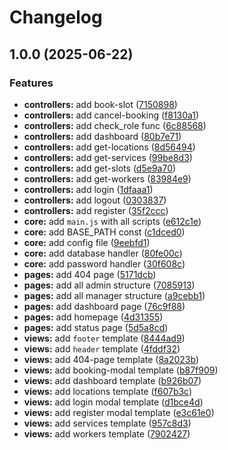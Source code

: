 # Changelog

## 1.0.0 (2025-06-22)


### Features

* **controllers:** add book-slot ([7150898](https://github.com/midhey/photocool/commit/7150898ed0e5cb89105f8c4a956809699edf4613))
* **controllers:** add cancel-booking ([f8130a1](https://github.com/midhey/photocool/commit/f8130a10bd1707add8b31fff78cfad3dc29c2a48))
* **controllers:** add check_role func ([6c88568](https://github.com/midhey/photocool/commit/6c8856886f46b2f68bd81936a4f1f7cdb1270020))
* **controllers:** add dashboard ([80b7e71](https://github.com/midhey/photocool/commit/80b7e71c6205cae0a2638e3284f93736d49d78f1))
* **controllers:** add get-locations ([8d56494](https://github.com/midhey/photocool/commit/8d56494bdce563bb1cb0c2c5b6354404dc251f4c))
* **controllers:** add get-services ([99be8d3](https://github.com/midhey/photocool/commit/99be8d301c7e5e01566b8b91e082f767940ca9c1))
* **controllers:** add get-slots ([d5e9a70](https://github.com/midhey/photocool/commit/d5e9a70f5b8eac0c7eee3f4974492e4701938562))
* **controllers:** add get-workers ([83984e9](https://github.com/midhey/photocool/commit/83984e9ceda091e1636a47f39542956e9c55ad05))
* **controllers:** add login ([1dfaaa1](https://github.com/midhey/photocool/commit/1dfaaa1869b6219e6e2d3b1bff7e164e3d2a9d9e))
* **controllers:** add logout ([0303837](https://github.com/midhey/photocool/commit/0303837758ee800bfb0def67f016823a91227303))
* **controllers:** add register ([35f2ccc](https://github.com/midhey/photocool/commit/35f2ccc48a991b8dd365c0e33462c69f68afbf32))
* **core:** add `main.js` with all scripts ([e612c1e](https://github.com/midhey/photocool/commit/e612c1eafdbff18ac93cbdc4335fb6bb92657188))
* **core:** add BASE_PATH const ([c1dced0](https://github.com/midhey/photocool/commit/c1dced0dc0fa1479a9d0665e8214f73a2fb73459))
* **core:** add config file ([9eebfd1](https://github.com/midhey/photocool/commit/9eebfd127f86af4dea6702b2edb24b9d624dc1cd))
* **core:** add database handler ([80fe00c](https://github.com/midhey/photocool/commit/80fe00c0a0ec0f4ad109c0f0fc24ee3f39e33d15))
* **core:** add password handler ([30f608c](https://github.com/midhey/photocool/commit/30f608cac39e901d797e200d0d98fd34f9977104))
* **pages:** add 404 page ([5171dcb](https://github.com/midhey/photocool/commit/5171dcbc81e9196129ffe8e6b737e6caf4bbbb39))
* **pages:** add all admin structure ([7085913](https://github.com/midhey/photocool/commit/708591385fce8778a0b9eb5b47afe97ef0f5b8ff))
* **pages:** add all manager structure ([a9cebb1](https://github.com/midhey/photocool/commit/a9cebb106d67beb460e7464af0a2a58aeeff3966))
* **pages:** add dashboard page ([76c9f88](https://github.com/midhey/photocool/commit/76c9f8868a0d8dd1fc7c06848c13c6517a7efb4e))
* **pages:** add homepage ([4d31355](https://github.com/midhey/photocool/commit/4d31355e9eedb04deb1a8c282cd16bb9824c60ee))
* **pages:** add status page ([5d5a8cd](https://github.com/midhey/photocool/commit/5d5a8cdf9c55d1fafb75916376b851d95b7dc116))
* **views:** add `footer` template ([8444ad9](https://github.com/midhey/photocool/commit/8444ad93edc007f51695f74f17f90e2a3b27656f))
* **views:** add `header` template ([4fddf32](https://github.com/midhey/photocool/commit/4fddf32600300a8db223232c1f273ddebf089f9a))
* **views:** add 404-page template ([8a2023b](https://github.com/midhey/photocool/commit/8a2023b3bb448060bd834c322a089c5cb3e36352))
* **views:** add booking-modal template ([b87f909](https://github.com/midhey/photocool/commit/b87f9099d65c473fc5e3ac40c4294b45d1f53cdb))
* **views:** add dashboard template ([b926b07](https://github.com/midhey/photocool/commit/b926b07df6f25fec569b29e743335cae49ff99f4))
* **views:** add locations template ([f607b3c](https://github.com/midhey/photocool/commit/f607b3c560f764a73b548c6affd124f0d52d3ab0))
* **views:** add login modal template ([d1bce4d](https://github.com/midhey/photocool/commit/d1bce4dcaad74d3f2433a6f17dec1c09d1d2fb10))
* **views:** add register modal template ([e3c61e0](https://github.com/midhey/photocool/commit/e3c61e050ef0d1c1863a7a913191f52410e11823))
* **views:** add services template ([957c8d3](https://github.com/midhey/photocool/commit/957c8d33f0a0eeb60d7f8b135cc684a61dd43ba9))
* **views:** add workers template ([7902427](https://github.com/midhey/photocool/commit/7902427c054d5b517e67dc8575060398eba9ecc4))

